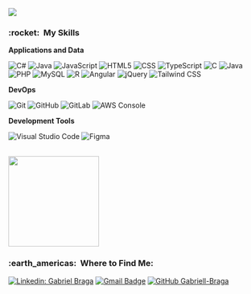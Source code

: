 ![](https://komarev.com/ghpvc/?username=Gabriell-Braga&color=006bed)

<h3> :rocket: &nbsp;My Skills </h3>

**Applications and Data**

  ![C#](https://img.shields.io/badge/C%23-239120?style=flat&logo=c-sharp&logoColor=white)
  ![Java](https://img.shields.io/badge/-Java-333333?style=flat&logo=Java&logoColor=007396)
  ![JavaScript](https://img.shields.io/badge/-JavaScript-333333?style=flat&logo=javascript)
  ![HTML5](https://img.shields.io/badge/-HTML5-333333?style=flat&logo=HTML5)
  ![CSS](https://img.shields.io/badge/-CSS-333333?style=flat&logo=CSS3&logoColor=1572B6)
  ![TypeScript](https://img.shields.io/badge/TypeScript-007ACC?style=flat&logo=typescript&logoColor=white)
  ![C](https://img.shields.io/badge/C-00599C?style=flat&logo=c&logoColor=white)
  ![Java](https://img.shields.io/badge/Java-ED8B00?style=flat&logo=java&logoColor=white)
  ![PHP](https://img.shields.io/badge/PHP-777BB4?style=flat&logo=php&logoColor=white)
  ![MySQL](https://img.shields.io/badge/-MySQL-333333?style=flat&logo=mysql)
  ![R](https://img.shields.io/badge/R-276DC3?style=flat&logo=r&logoColor=white)
  ![Angular](https://img.shields.io/badge/Angular-DD0031?style=flat&logo=angular&logoColor=white)
  ![jQuery](https://img.shields.io/badge/jQuery-0769AD?style=flat&logo=jquery&logoColor=white)
  ![Tailwind CSS](https://img.shields.io/badge/Tailwind_CSS-06B6D4?style=flat&logo=tailwind-css&logoColor=white)

**DevOps**

  ![Git](https://img.shields.io/badge/-Git-333333?style=flat&logo=git)
  ![GitHub](https://img.shields.io/badge/-GitHub-333333?style=flat&logo=github)
  ![GitLab](https://img.shields.io/badge/GitLab-330F63?style=flat&logo=gitlab&logoColor=white)
  ![AWS Console](https://img.shields.io/badge/AWS_Console-232F3E?style=flat&logo=amazon-aws&logoColor=white)

**Development Tools**

  ![Visual Studio Code](https://img.shields.io/badge/-Visual%20Studio%20Code-333333?style=flat&logo=visual-studio-code&logoColor=007ACC)
  ![Figma](https://img.shields.io/badge/-Figma-333333?style=flat&logo=figma&logoColor=007ACC)

<br/>

<a href="https://github.com/Gabriell-Braga">
  <img height="180em" src="https://github-readme-stats.vercel.app/api?username=Gabriell-Braga&theme=dracula&show_icons=true" />
</a>

<br/>

<h3> :earth_americas: &nbsp;Where to Find Me: </h3> 

[![Linkedin: Gabriel Braga](https://img.shields.io/badge/-Gabriel%20Braga-blue?style=flat-square&logo=Linkedin&logoColor=white&link=https://www.linkedin.com/in/gabriel-braga-642ba2182/)](https://www.linkedin.com/in/gabriel-braga-642ba2182/)
[![Gmail Badge](https://img.shields.io/badge/-gabribragandrade@gmail.com-006bed?style=flat-square&logo=Gmail&logoColor=white&link=mailto:SEU-EMAIL)](mailto:gabribragandrade@gmail.com)
[![GitHub Gabriell-Braga]( https://img.shields.io/github/followers/VanessaSwerts?label=follow&style=social)](https://github.com/Gabriell-Braga)

